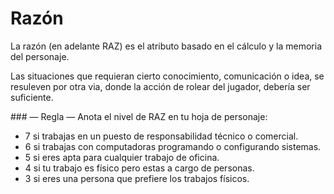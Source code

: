 
Razón
=====

La razón (en adelante RAZ) es el atributo basado en el cálculo y la memoria del personaje.

Las situaciones que requieran cierto conocimiento, comunicación o idea, se resuleven por otra via, donde la acción de rolear del jugador, debería ser suficiente.

### — Regla —
Anota el nivel de RAZ en tu hoja de personaje:
* 7 si trabajas en un puesto de responsabilidad técnico o comercial.
* 6 si trabajas con computadoras programando o configurando sistemas.
* 5 si eres apta para cualquier trabajo de oficina.
* 4 si tu trabajo es físico pero estas a cargo de personas.
* 3 si eres una persona que prefiere los trabajos físicos.
